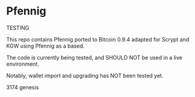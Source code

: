 # Pfennig

TESTING

This repo contains Pfennig ported to Bitcoin 0.9.4 adapted for Scrypt and KGW using Pfennig as a based.

The code is currently being tested, and SHOULD NOT be used in a live environment.

Notably, wallet import and upgrading has NOT been tested yet.

3174  genesis

